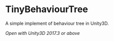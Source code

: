 # TinyBehaviourTree
A simple implement of behaviour tree in Unity3D.

*Open with Unity3D 2017.3 or above*
